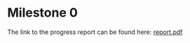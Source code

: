 # Milestone 0

The link to the progress report can be found here: [report.pdf](https://docs.google.com/document/d/1e3PryBrJ6RT2bxPib76dL9ANRlInVWm12EVRgzta7_g/edit?usp=sharing)
